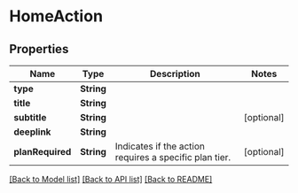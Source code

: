 # HomeAction

## Properties
Name | Type | Description | Notes
------------ | ------------- | ------------- | -------------
**type** | **String** |  | 
**title** | **String** |  | 
**subtitle** | **String** |  | [optional] 
**deeplink** | **String** |  | 
**planRequired** | **String** | Indicates if the action requires a specific plan tier. | [optional] 

[[Back to Model list]](../README.md#documentation-for-models) [[Back to API list]](../README.md#documentation-for-api-endpoints) [[Back to README]](../README.md)


